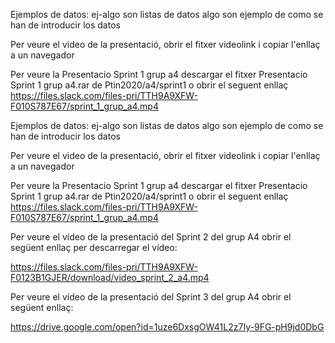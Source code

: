 

Ejemplos de datos:
ej-algo son listas de datos
algo son ejemplo de como se han de introducir los datos

Per veure el video de la presentació, obrir el fitxer videolink i copiar l'enllaç a un navegador

Per veure la Presentacio Sprint 1 grup a4 descargar el fitxer Presentacio Sprint 1 grup a4.rar de Ptin2020/a4/sprint1 o  obrir el seguent enllaç
https://files.slack.com/files-pri/TTH9A9XFW-F010S787E67/sprint_1_grup_a4.mp4




Ejemplos de datos:
ej-algo son listas de datos
algo son ejemplo de como se han de introducir los datos

Per veure el video de la presentació, obrir el fitxer videolink i copiar l'enllaç a un navegador

Per veure la Presentacio Sprint 1 grup a4 descargar el fitxer Presentacio Sprint 1 grup a4.rar de Ptin2020/a4/sprint1 o  obrir el seguent enllaç
https://files.slack.com/files-pri/TTH9A9XFW-F010S787E67/sprint_1_grup_a4.mp4

Per veure el vídeo de la presentació del Sprint 2 del grup A4 obrir el següent enllaç per descarregar el vídeo:

https://files.slack.com/files-pri/TTH9A9XFW-F0123B1GJER/download/video_sprint_2_a4.mp4

Per veure el vídeo de la presentació del Sprint 3 del grup A4 obrir el següent enllaç:

https://drive.google.com/open?id=1uze6DxsgOW41L2z7Iy-9FG-pH9jd0DbG


